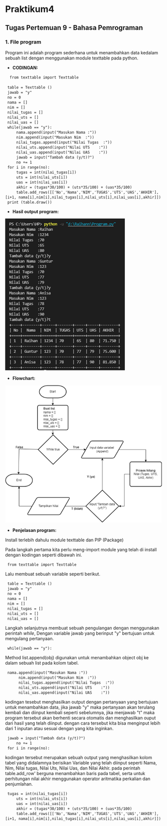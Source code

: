 # Praktikum4
## Tugas Pertemuan 9 - Bahasa Pemrograman

### 1. File program
Program ini adalah program sederhana untuk menambahkan data kedalam sebuah list dengan menggunakan module texttable pada python.

* **CODINGAN:**
```
  from texttable import Texttable

 table = Texttable ()
 jawab = "y"
 no = 0
 nama = []
 nim = []
 nilai_tugas = []
 nilai_uts = []
 nilai_uas = []
 while(jawab == "y"):
     nama.append(input("Masukan Nama :"))
     nim.append(input("Masukan Nim  :"))
     nilai_tugas.append(input("Nilai Tugas  :"))
     nilai_uts.append(input("Nilai UTS    :"))
     nilai_uas.append(input("Nilai UAS    :"))
     jawab = input("Tambah data (y/t)?")
     no += 1
 for i in range(no):
     tugas = int(nilai_tugas[i])
     uts = int(nilai_uts[i])
     uas = int(nilai_uas[i])
     akhir = (tugas*30/100) + (uts*35/100) + (uas*35/100) 
     table.add_rows([['No','Nama','NIM','TUGAS','UTS','UAS','AKHIR'],[i+1, nama[i],nim[i],nilai_tugas[i],nilai_uts[i],nilai_uas[i],akhir]])                                                                                                                                                                                                                                                                                                                                                
 print (table.draw())
```

* **Hasil output program:**

![Gambar 1](screenshoot/ss1.png)

* **Flowchart:**

![Gambar 2](screenshoot/flowchart.png)

* **Penjelasan program:**

Install terlebih dahulu module texttable dan PIP (Package) 

Pada langkah pertama kita perlu meng-import module yang telah di install dengan kodingan seperti dibawah ini.
```
 from texttable import Texttable
```

Lalu membuat sebuah variable seperti berikut.
```
 table = Texttable ()
 jawab = "y"
 no = 0
 nama = []
 nim = []
 nilai_tugas = []
 nilai_uts = []
 nilai_uas = []
```

Langkah selanjutnya membuat sebuah pengulangan dengan menggunakan perintah *while*, Dengan variable jawab yang berinput "y" bertujuan untuk mengulang pertanyaan.
```
 while(jawab == "y"):
```

Method list.append(obj) digunakan untuk menambahkan object obj ke dalam sebuah list pada kolom tabel.
```
 nama.append(input("Masukan Nama :"))
      nim.append(input("Masukan Nim  :"))
      nilai_tugas.append(input("Nilai Tugas  :"))
      nilai_uts.append(input("Nilai UTS    :"))
      nilai_uas.append(input("Nilai UAS    :"))
```

kodingan tesebut menghasilkan output dengan pertanyaan yang bertujuan untuk menambahkan data, jika jawab "y" maka pertanyaan akan terulang kembali dan diinput kembali seperti sebelumnya, jika menjawab "t" maka program tersebut akan berhenti secara otomatis dan menghasilkan ouput dari hasil yang telah diinput. dengan cara tersebut kita bisa menginput lebih dari 1 inputan atau sesuai dengan yang kita inginkan.
```
 jawab = input("Tambah data (y/t)?")
     no += 1
 for i in range(no):
 ```

kodingan tersebut merupakan sebuah output yang menghasilkan kolom tabel yang didalamnya berisikan Variable yang telah diinput seperti Nama, Nim, Nilai tugas, Nilai Uts, Nilai Uas, dan Nilai Akhir. pada perintah table.add_row' berguna menambahkan baris pada tabel, serta untuk perhitungan nilai akhir menggunakan operator aritmatika perkalian dan penjumlahan.
```
 tugas = int(nilai_tugas[i])
     uts = int(nilai_uts[i])
     uas = int(nilai_uas[i])
     akhir = (tugas*30/100) + (uts*35/100) + (uas*35/100) 
     table.add_rows([['No','Nama','NIM','TUGAS','UTS','UAS','AKHIR'],[i+1, nama[i],nim[i],nilai_tugas[i],nilai_uts[i],nilai_uas[i],akhir]])        
```     
